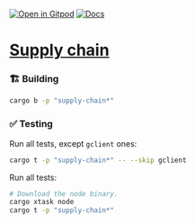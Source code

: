 [![Open in Gitpod](https://img.shields.io/badge/Open_in-Gitpod-white?logo=gitpod)](https://gitpod.io/#FOLDER=supply-chain/https://github.com/gear-foundation/dapps)
[![Docs](https://img.shields.io/github/actions/workflow/status/gear-foundation/dapps/contracts.yml?logo=rust&label=docs)](https://dapps.gear.rs/supply_chain_io)

# [Supply chain](https://wiki.gear-tech.io/docs/examples/supply-chain)

### 🏗️ Building

```sh
cargo b -p "supply-chain*"
```

### ✅ Testing

Run all tests, except `gclient` ones:
```sh
cargo t -p "supply-chain*" -- --skip gclient
```

Run all tests:
```sh
# Download the node binary.
cargo xtask node
cargo t -p "supply-chain*"
```
